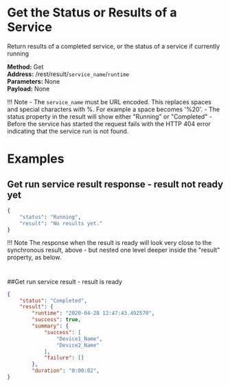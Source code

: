 # Get the Status or Results of a Service

Return results of a completed service, or the status of a service if currently running

**Method:** Get<br />
**Address:** /rest/result/`service_name`/`runtime` <br />
**Parameters:** None<br />
**Payload:** None<br />

!!! Note
    - The `service_name` must be URL encoded.  This replaces spaces and
      special characters with %<number>.  For example a space becomes '%20'.
    - The status property in the result will show either "Running" or "Completed"
    - Before the service has started the request fails with the HTTP 404 error
      indicating that the service run is not found.

#
# Examples
## Get run service result response - result not ready yet

```python
{
    "status": "Running",
    "result": "No results yet."
}
```
!!! Note
    The response when the result is ready will look very close to the
    synchronous result, above - but nested one level deeper inside the
    "result" property, as below.

#
##Get run service result - result is ready
```json
{
    "status": "Completed",
    "result": {
        "runtime": "2020-04-28 12:47:43.492570",
        "success": true,
        "summary": {
            "success": [
                "Device1_Name",
                "Device2_Name"
            ],
            "failure": []
        },
        "duration": "0:00:02",
}
```
